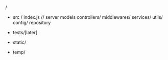 /
- src /
   index.js // server
   models
   controllers/
   middlewares/
   services/
   utils/
   config/
   repository

- tests/[later]
- static/
- temp/